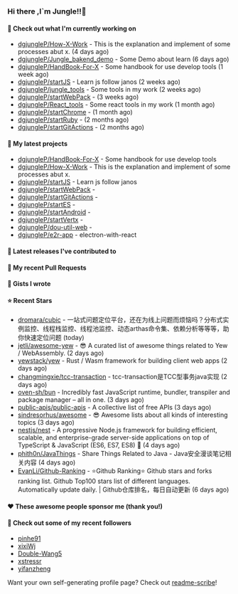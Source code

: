 ### Hi there ,I`m Jungle!!👋

#### 👷 Check out what I'm currently working on

- [dgjungleP/How-X-Work](https://github.com/dgjungleP/How-X-Work) - This is the explanation and implement of some processes abut x. (4 days ago)
- [dgjungleP/Jungle_bakend_demo](https://github.com/dgjungleP/Jungle_bakend_demo) - Some Demo about learn (6 days ago)
- [dgjungleP/HandBook-For-X](https://github.com/dgjungleP/HandBook-For-X) - Some handbook for use develop tools (1 week ago)
- [dgjungleP/startJS](https://github.com/dgjungleP/startJS) - Learn js follow janos (2 weeks ago)
- [dgjungleP/jungle_tools](https://github.com/dgjungleP/jungle_tools) - Some tools in my work (2 weeks ago)
- [dgjungleP/startWebPack](https://github.com/dgjungleP/startWebPack) -  (3 weeks ago)
- [dgjungleP/React_tools](https://github.com/dgjungleP/React_tools) - Some react tools in my work (1 month ago)
- [dgjungleP/startChrome](https://github.com/dgjungleP/startChrome) -  (1 month ago)
- [dgjungleP/startRuby](https://github.com/dgjungleP/startRuby) -  (2 months ago)
- [dgjungleP/startGitActions](https://github.com/dgjungleP/startGitActions) -  (2 months ago)

#### 🌱 My latest projects

- [dgjungleP/HandBook-For-X](https://github.com/dgjungleP/HandBook-For-X) - Some handbook for use develop tools
- [dgjungleP/How-X-Work](https://github.com/dgjungleP/How-X-Work) - This is the explanation and implement of some processes abut x.
- [dgjungleP/startJS](https://github.com/dgjungleP/startJS) - Learn js follow janos
- [dgjungleP/startWebPack](https://github.com/dgjungleP/startWebPack) - 
- [dgjungleP/startGitActions](https://github.com/dgjungleP/startGitActions) - 
- [dgjungleP/startES](https://github.com/dgjungleP/startES) - 
- [dgjungleP/startAndroid](https://github.com/dgjungleP/startAndroid) - 
- [dgjungleP/startVertx](https://github.com/dgjungleP/startVertx) - 
- [dgjungleP/dou-util-web](https://github.com/dgjungleP/dou-util-web) - 
- [dgjungleP/e2r-app](https://github.com/dgjungleP/e2r-app) - electron-with-react

#### 🔭 Latest releases I've contributed to


#### 🔨 My recent Pull Requests



#### 📓 Gists I wrote


#### ⭐ Recent Stars

- [dromara/cubic](https://github.com/dromara/cubic) - 一站式问题定位平台，还在为线上问题而烦恼吗？分布式实例监控、线程栈监控、线程池监控、动态arthas命令集、依赖分析等等等，助你快速定位问题 (today)
- [jetli/awesome-yew](https://github.com/jetli/awesome-yew) - 😎 A curated list of awesome things related to Yew / WebAssembly. (2 days ago)
- [yewstack/yew](https://github.com/yewstack/yew) - Rust / Wasm framework for building client web apps (2 days ago)
- [changmingxie/tcc-transaction](https://github.com/changmingxie/tcc-transaction) - tcc-transaction是TCC型事务java实现 (2 days ago)
- [oven-sh/bun](https://github.com/oven-sh/bun) - Incredibly fast JavaScript runtime, bundler, transpiler and package manager – all in one. (3 days ago)
- [public-apis/public-apis](https://github.com/public-apis/public-apis) - A collective list of free APIs (3 days ago)
- [sindresorhus/awesome](https://github.com/sindresorhus/awesome) - 😎 Awesome lists about all kinds of interesting topics (3 days ago)
- [nestjs/nest](https://github.com/nestjs/nest) - A progressive Node.js framework for building efficient, scalable, and enterprise-grade server-side applications on top of TypeScript &amp; JavaScript (ES6, ES7, ES8) 🚀 (4 days ago)
- [phith0n/JavaThings](https://github.com/phith0n/JavaThings) - Share Things Related to Java - Java安全漫谈笔记相关内容 (4 days ago)
- [EvanLi/Github-Ranking](https://github.com/EvanLi/Github-Ranking) - :star:Github Ranking:star: Github stars and forks ranking list. Github Top100 stars list of different languages. Automatically update daily. | Github仓库排名，每日自动更新 (6 days ago)

#### ❤️ These awesome people sponsor me (thank you!)


#### 👯 Check out some of my recent followers

- [pinhe91](https://github.com/pinhe91)
- [xixiWj](https://github.com/xixiWj)
- [Double-Wang5](https://github.com/Double-Wang5)
- [xstressr](https://github.com/xstressr)
- [yifanzheng](https://github.com/yifanzheng)

Want your own self-generating profile page? Check out [readme-scribe](https://github.com/muesli/readme-scribe)!
